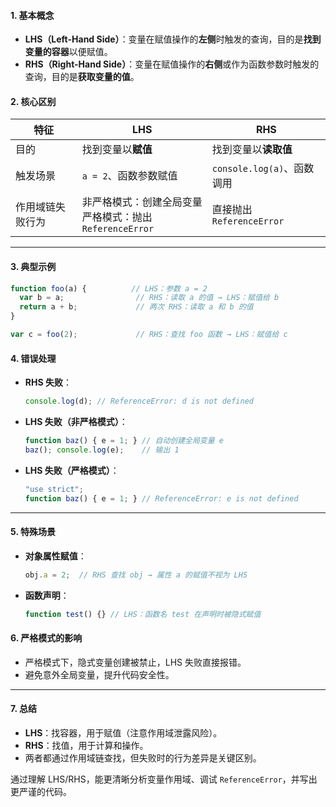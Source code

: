 #### 1. **基本概念**
- **LHS（Left-Hand Side）**：变量在赋值操作的**左侧**时触发的查询，目的是**找到变量的容器**以便赋值。
- **RHS（Right-Hand Side）**：变量在赋值操作的**右侧**或作为函数参数时触发的查询，目的是**获取变量的值**。

#### 2. **核心区别**
| 特征                | LHS                          | RHS                          |
|---------------------|------------------------------|------------------------------|
| 目的                | 找到变量以**赋值**           | 找到变量以**读取值**          |
| 触发场景            | `a = 2`、函数参数赋值        | `console.log(a)`、函数调用    |
| 作用域链失败行为    | 非严格模式：创建全局变量<br>严格模式：抛出 `ReferenceError` | 直接抛出 `ReferenceError` |

---

#### 3. **典型示例**
```javascript
function foo(a) {          // LHS：参数 a = 2
  var b = a;                // RHS：读取 a 的值 → LHS：赋值给 b
  return a + b;             // 两次 RHS：读取 a 和 b 的值
}

var c = foo(2);             // RHS：查找 foo 函数 → LHS：赋值给 c
```

#### 4. **错误处理**
- **RHS 失败**：
  ```javascript
  console.log(d); // ReferenceError: d is not defined
  ```
- **LHS 失败（非严格模式）**：
  ```javascript
  function baz() { e = 1; } // 自动创建全局变量 e
  baz(); console.log(e);    // 输出 1
  ```
- **LHS 失败（严格模式）**：
  ```javascript
  "use strict";
  function baz() { e = 1; } // ReferenceError: e is not defined
  ```

---

#### 5. **特殊场景**
- **对象属性赋值**：
  ```javascript
  obj.a = 2;  // RHS 查找 obj → 属性 a 的赋值不视为 LHS
  ```
- **函数声明**：
  ```javascript
  function test() {} // LHS：函数名 test 在声明时被隐式赋值
  ```

#### 6. **严格模式的影响**
- 严格模式下，隐式变量创建被禁止，LHS 失败直接报错。
- 避免意外全局变量，提升代码安全性。

---

#### 7. **总结**
- **LHS**：找容器，用于赋值（注意作用域泄露风险）。
- **RHS**：找值，用于计算和操作。
- 两者都通过作用域链查找，但失败时的行为差异是关键区别。

通过理解 LHS/RHS，能更清晰分析变量作用域、调试 `ReferenceError`，并写出更严谨的代码。